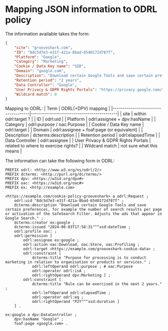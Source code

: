 # Mapping JSON information to ODRL policy

The information available takes the form:
```json
{
    "site": "grooveshark.com",
    "ID": "8dc5d7e3-e31f-421a-8bad-6540172d787f",
    "Platform": "Google",
    "Category": "Marketing",
    "Cookie / Data Key name": "SID",
    "Domain": "google.com",
    "Description": "Download certain Google Tools and save certain preferences, for example the number of search results per page or activation of the SafeSearch Filter. Adjusts the ads that appear in Google Search.",
    "Retention period": "2 years",
    "Data Controller": "Google",
    "User Privacy & GDPR Rights Portals": "https://privacy.google.com/take-control.html",
    "Wildcard match": 0
}
```

Mapping to ODRL:
| Term                               | ODRL(+DPV) mapping                        |
|------------------------------------|-------------------------------------------|
| site                               | within odrl:target ?                      |
| ID                                 | odrl:uid                                  |
| Platform                           | odrl:assignee + dpv:hasName               |
| Category                           | odrl:purpose / oac:Purpose                |
| Cookie / Data Key name             | odrl:target                               |
| Domain                             | odrl:assignee + foaf:page (or equivalent) |
| Description                        | dcterms:description                       |
| Retention period                   | odrl:elapsedTime                          |
| Data Controller                    | odrl:assignee                             |
| User Privacy & GDPR Rights Portals | related to where to exercise rights?      |
| Wildcard match                     | not sure what this means                  |

The information can take the following form in ODRL:
```ttl
PREFIX odrl: <http://www.w3.org/ns/odrl/2/>
PREFIX dcterms: <http://purl.org/dc/terms/>
PREFIX dpv: <https://w3id.org/dpv#>
PREFIX oac: <https://w3id.org/oac#>
PREFIX ex: <http://example.com>

<https://example.com/cookie-policy-grooveshark> a odrl:Request ;
    odrl:uid "8dc5d7e3-e31f-421a-8bad-6540172d787f" ;
    dcterms:description "Download certain Google Tools and save certain preferences, for example the number of search results per page or activation of the SafeSearch Filter. Adjusts the ads that appear in Google Search." ;
    dcterms:creator ex:google ;
    dcterms:issued "2024-06-03T17:58:31"^^xsd:dateTime ;
    odrl:profile oac: ;
    odrl:permission [
        odrl:assignee ex:google ;
        odrl:action oac:Download, oac:Store, oac:Profiling ;
        odrl:target <https://example.com/grooveshark-cookie-data> ;
        odrl:constraint [
            dcterms:title "Purpose for processing is to conduct marketing in relation to organisation or products or services." ;
            odrl:leftOperand odrl:purpose ; # oac:Purpose
            odrl:operator odrl:isA ;
            odrl:rightOperand dpv:Marketing ] ;
        odrl:constraint [
            dcterms:title "Rule can be exercised in the next 2 years." ;
            odrl:leftOperand odrl:elapsedTime ;
            odrl:operator odrl:eq ;
            odrl:rightOperand "P2Y"^^xsd:duration ]
    ] .

ex:google a dpv:DataController ;
    dpv:hasName "Google" ;
    foaf:page <google.com> .
```